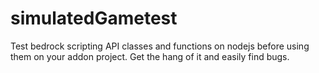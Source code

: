 # simulatedGametest
Test bedrock scripting API classes and functions on nodejs before using them on your addon project. Get the hang of it and easily find bugs.
